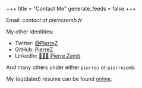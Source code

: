 +++
title = "Contact Me"
generate_feeds = false
+++

Email: _contact at pierrezemb.fr_

My other identities:

* Twitter: [@PierreZ](https://twitter.com/PierreZ?ref=pierrezemb.fr)
* GitHub: [PierreZ](https://github.com/PierreZ/?ref=pierrezemb.fr)
* LinkedIn: [👨🏻‍💻 Pierre Zemb](https://www.linkedin.com/in/%F0%9F%91%A8%F0%9F%8F%BB%E2%80%8D%F0%9F%92%BB-pierre-zemb-8004125b/)

And many others under either `pierrez` or `pierrezemb`.

My (outdated) resume can be found [online](/cv.pdf).
